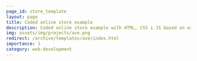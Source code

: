 ```yaml
---
page_id: store_template
layout: page
title: Coded online store example
description: Coded online store example with HTML, CSS i JS based on existing shop template
img: assets/img/projects/ave.png
redirect: /archive/templates/ave/index.html
importance: 1
category: web-development
---
```

